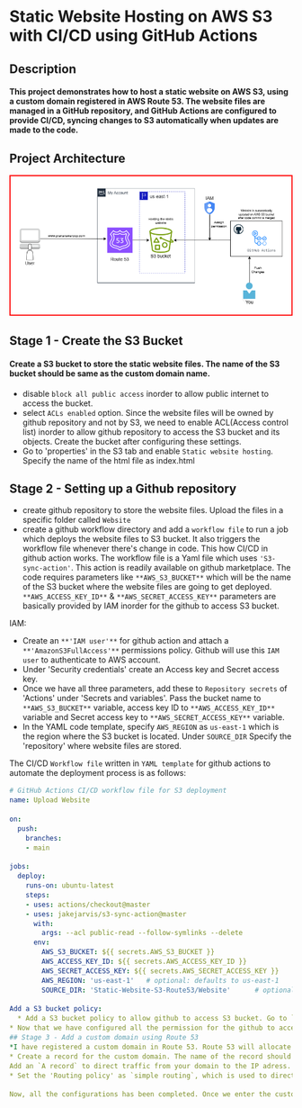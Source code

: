 # Static Website Hosting on AWS S3 with CI/CD using GitHub Actions
## Description
#### This project demonstrates how to host a static website on AWS S3, using a custom domain registered in AWS Route 53. The website files are managed in a GitHub repository, and GitHub Actions are configured to provide CI/CD, syncing changes to S3 automatically when updates are made to the code.
## Project Architecture
![Diagram explaining the architecture of this project](image.png)
## Stage 1 - Create the S3 Bucket
#### Create a S3 bucket to store the static website files. The name of the S3 bucket should be same as the custom domain name.
* disable `block all public access` inorder to allow public internet to access the bucket.
* select `ACLs enabled` option. Since the website files will be owned by github repository and not by S3, we need to enable ACL(Access control list) inorder to allow github repository to access the S3 bucket and its objects. Create the bucket after configuring these settings.
* Go to 'properties' in the S3 tab and enable `Static website hosting`. Specify the name of the html file as index.html
## Stage 2 - Setting up a Github repository
* create github repository to store the website files. Upload the files in a specific folder called `Website`
* create a github workflow directory and add a `workflow file` to run a job which deploys the website files to S3 bucket. It also triggers the workflow file whenever there's change in code. This how CI/CD in github action works.
The workflow file is a Yaml file which uses `'S3-sync-action'`. This action is readily available on github marketplace.
The code requires parameters like `**AWS_S3_BUCKET**` which will be the name of the S3 bucket where the website files are going to get deployed. `**AWS_ACCESS_KEY_ID**` & `**AWS_SECRET_ACCESS_KEY**` parameters are basically provided by IAM inorder for the github to access S3 bucket.

IAM:
   * Create an `**'IAM user'**` for github action and attach a `**'AmazonS3FullAccess'**` permissions policy. Github will use this `IAM user` to authenticate to AWS account.
   * Under 'Security credentials' create an Access key and Secret access key.
* Once we have all three parameters, add these to `Repository secrets` of 'Actions' under 'Secrets and variables'.
Pass the bucket name to `**AWS_S3_BUCKET**` variable, access key ID to `**AWS_ACCESS_KEY_ID**` variable and Secret access 
key to `**AWS_SECRET_ACCESS_KEY**` variable.
* In the YAML code template, specify `AWS_REGION` as `us-east-1` which is the region where the S3 bucket is located.
Under `SOURCE_DIR` Specify the 'repository' where website files are stored.

The CI/CD `Workflow file` written in `YAML template` for github actions to automate the deployment process is as follows:
```yaml
# GitHub Actions CI/CD workflow file for S3 deployment
name: Upload Website

on:
  push:
    branches:
    - main

jobs:
  deploy:
    runs-on: ubuntu-latest
    steps:
    - uses: actions/checkout@master
    - uses: jakejarvis/s3-sync-action@master
      with:
        args: --acl public-read --follow-symlinks --delete
      env:
        AWS_S3_BUCKET: ${{ secrets.AWS_S3_BUCKET }}
        AWS_ACCESS_KEY_ID: ${{ secrets.AWS_ACCESS_KEY_ID }}
        AWS_SECRET_ACCESS_KEY: ${{ secrets.AWS_SECRET_ACCESS_KEY }}
        AWS_REGION: 'us-east-1'   # optional: defaults to us-east-1
        SOURCE_DIR: 'Static-Website-S3-Route53/Website'      # optional: defaults to entire repository```

Add a S3 bucket policy:
  * Add a S3 bucket policy to allow github to access S3 bucket. Go to `awspolicygen.amazonaws.com` to create a bucket policy. 'Principle' of the policy will be the ARN of the `IAM User` that was created for github. Allow `All Actions`. `ARN` will be the ARN of the S3 bucket.  Once the policy is generated paste it under S3's `bucket policy` under 'Permissions'.
* Now that we have configured all the permission for the github to access S3 bucket, go to the repository and push some changes to the code. Once we `commit changes` this will automatically trigger the 'Workflow file'. Once all the steps run successfully , the changes/ website files will be deployed to the S3 bucket. We can check this by refreshing the `objects` section of S3. To view the website, click on the `bucket website endpoint` in properties section.
## Stage 3 - Add a custom domain using Route 53
*I have registered a custom domain in Route 53. Route 53 will allocate a `Hosted zone` for the domain. 
* Create a record for the custom domain. The name of the record should be same as the name of the bucket.
Add an `A record` to direct traffic from your domain to the IP adress.  The A record(ALIAS) allows Route 53 to map the domain to the S3 bucket URL (e.g., example-bucket.s3-website-region.amazonaws.com). This ensures that requests to custom domain are directed to the website hosted in S3.
* Set the 'Routing policy' as `simple routing`, which is used to direct traffic to a single resource i.e S3 bucket. With Simple Routing, we can create a DNS record that routes traffic to just one IP address or endpoint. `Save` record.

Now, all the configurations has been completed. Once we enter the custom domain to the browser the website will be displayed. The GitHub Actions workflow file automates deployment by syncing the S3 bucket with any new changes pushed to the main branch.

